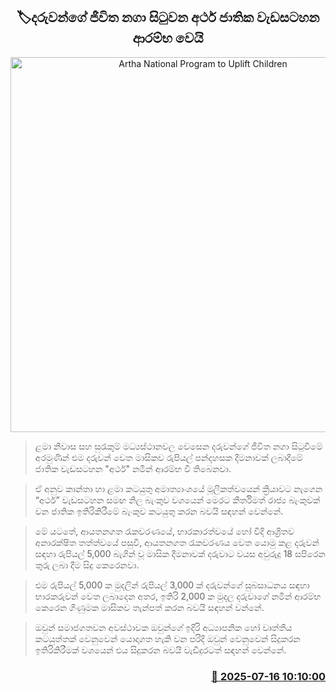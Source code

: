 <p align='center'><b><h2 align='center' title='Artha National Program to Uplift Children's Lives Begins'>🏷දරුවන්ගේ ජීවිත නගා සිටුවන අර්ථ ජාතික වැඩසටහන ආරම්භ වෙයි</h2></b></p>
<p align='center'><img src='https://helakuru.sgp1.cdn.digitaloceanspaces.com/esana/images/lib/artha-nji.jpg' width='600' alt='Artha National Program to Uplift Children's Lives Begins'></p>

> ළමා නිවාස සහ සුරැකුම් මධ්‍යස්ථානවල වෙසෙන දරුවන්ගේ ජීවිත නගා සිටුවීමේ අරමුණින් එම දරුවන් වෙත මාසිකව රුපියල් පන්දහසක දීමනාවක් ලබාදීමේ ජාතික වැඩසටහන "අර්ථ" නමින් ආරම්භ වී තිබෙනවා.

> ඒ අනුව කාන්තා හා ළමා කටයුතු අමාත්‍යාංශයේ මූලිකත්වයෙන් ක්‍රියාවට නැගෙන “අර්ථ” වැඩසටහන සමඟ නිල බැංකුව වශයෙන් මෙරට කීර්තිමත් රාජ්‍ය බැංකුවක් වන ජාතික ඉතිරිකිරීමේ බැංකුව කටයුතු කරන බවයි සඳහන් වෙන්නේ.

> මේ යටතේ, ආයතනගත රැකවරණයේ, භාරකාරත්වයේ හෝ වීදි ආශ්‍රිතව අනාරක්ෂිත තත්ත්වයේ පසුවී, ආයතනගත රැකවරණය වෙත යොමු කළ දරුවන් සඳහා රුපියල් 5,000 බැගින් වූ මාසික දීමනාවක් දරුවාට වයස අවුරුදු 18 සපිරෙන තුරු ලබා දීම සිදු කෙරෙනවා.

> එම රුපියල් 5,000 ක මුදලින් රුපියල් 3,000 ක් දරුවන්ගේ සුබසාධනය සඳහා භාරකරුවන් වෙත ලබාදෙන අතර, ඉතිරි 2,000 ක මුදල දරුවාගේ නමින් ආරම්භ කෙරෙන ගිණුමක මාසිකව තැන්පත් කරන බවයි සඳහන් වන්නේ.

> ඔවුන් සමාජගතවන අවස්ථාවක ඔවුන්ගේ ඉදිරි අධ්‍යාපනික හෝ වෘත්තීය කටයුත්තක් වෙනුවෙන් යොදාගත හැකි වන පරිදි ඔවුන් වෙනුවෙන් සිදුකරන ඉතිරිකිරීමක් වශයෙන් එය සිදුකරන බවයි වැඩිදුරටත් සඳහන් වෙන්නේ.



<h3 align='right'><a href='https://www.helakuru.lk/esana/p/111895/'>📅 2025-07-16 10:10:00</a></h3>
